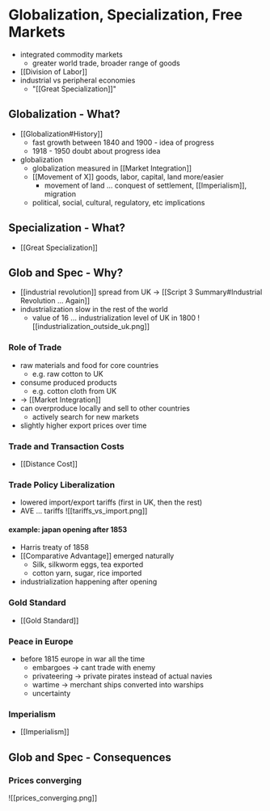 # Globalization, Specialization, Free Markets
- integrated commodity markets
	- greater world trade, broader range of goods
- [[Division of Labor]]
- industrial vs peripheral economies
	- "[[Great Specialization]]"

## Globalization - What?
- [[Globalization#History]]
	- fast growth between 1840 and 1900 - idea of progress
	- 1918 - 1950 doubt about progress idea
- globalization
	- globalization measured in [[Market Integration]]
	- [[Movement of X]] goods, labor, capital, land more/easier
		- movement of land ... conquest of settlement, [[Imperialism]], migration
	- political, social, cultural, regulatory, etc implications
	
## Specialization - What?
- [[Great Specialization]]

## Glob and Spec - Why?
- [[industrial revolution]] spread from UK -> [[Script 3 Summary#Industrial Revolution ... Again]]
- industrialization slow in the rest of the world
	- value of 16 ... industrialization level of UK in 1800
![[industrialization_outside_uk.png]]
### Role of Trade
- raw materials and food for core countries
	- e.g. raw cotton to UK
- consume produced products
	- e.g. cotton cloth from UK
- -> [[Market Integration]]
- can overproduce locally and sell to other countries
	- actively search for new markets
- slightly higher export prices over time

### Trade and Transaction Costs
- [[Distance Cost]]

### Trade Policy Liberalization
- lowered import/export tariffs (first in UK, then the rest)
- AVE ... tariffs
![[tariffs_vs_import.png]]
#### example: japan opening after 1853
- Harris treaty of 1858
- [[Comparative Advantage]] emerged naturally
	- Silk, silkworm eggs, tea exported
	- cotton yarn, sugar, rice imported
- industrialization happening after opening

### Gold Standard
- [[Gold Standard]]

### Peace in Europe
- before 1815 europe in war all the time
	- embargoes -> cant trade with enemy
	- privateering -> private pirates instead of actual navies
	- wartime -> merchant ships converted into warships
	- uncertainty

### Imperialism
- [[Imperialism]]
## Glob and Spec - Consequences
### Prices converging
![[prices_converging.png]]
